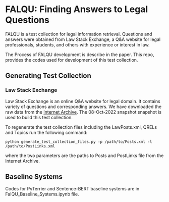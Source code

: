 # FALQU: Finding Answers to Legal Questions

FALQU is a test collection for legal information retrieval. 
Questions and answers were obtained from Law Stack Exchange, a Q\&A website for legal professionals, students, 
and others with experience or interest in law.

The Process of FALQU development is describe in the paper. This repo, provides the codes 
used for development of this test collection. 

## Generating Test Collection
### Law Stack Exchange
Law Stack Exchange is an online Q\&A website for legal domain. It contains variety of 
questions and corresponding answers. We have downloaded the raw data from the [Internet Archive](https://archive.org/).
The 08-Oct-2022 snapshot snapshot is used to build this test collection.

To regenerate the test collection files including the LawPosts.xml, QRELs and Topics run the following command:

```buildoutcfg
python generate_test_collection_files.py -p /path/to/Posts.xml -l /path/to/PostLinks.xml
```
 
 where the two parameters are the paths to Posts and PostLinks file from the Internet Archive.
## Baseline Systems
Codes for PyTerrier and Sentence-BERT baseline systems are in FalQU_Baseline_Systems.ipynb file.

